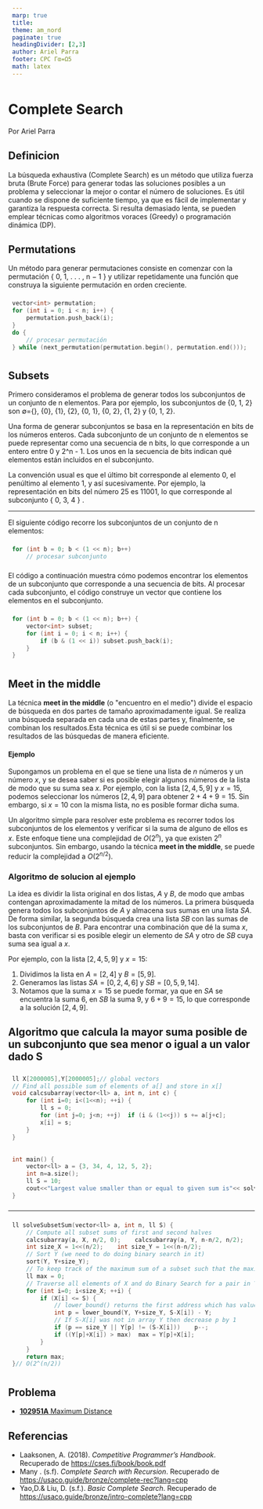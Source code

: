 ```yaml
---
marp: true
title: 
theme: am_nord
paginate: true
headingDivider: [2,3]
author: Ariel Parra
footer: CPC Γα=Ω5
math: latex
---
```


<!-- _class: cover_e -->
<!-- _paginate: "" -->
<!-- _footer: ![](./img/GALLOS_black_rectangle_transparent.png) -->
<!-- _header: ![](./img/GALLO.png) -->

# <!-- fit --> Complete Search

Por Ariel Parra

## Definicion 

La búsqueda exhaustiva (Complete Search) es un método que utiliza fuerza bruta (Brute Force) para generar todas las soluciones posibles a un problema y seleccionar la mejor o contar el número de soluciones. Es útil cuando se dispone de suficiente tiempo, ya que es fácil de implementar y garantiza la respuesta correcta. Si resulta demasiado lenta, se pueden emplear técnicas como algoritmos voraces (Greedy) o programación dinámica (DP).

## Permutations


Un método para generar permutaciones consiste en comenzar con la permutación { 0, 1, . . . , n − 1 }  y utilizar repetidamente una función que construya la siguiente permutación en orden creciente.

```c++
vector<int> permutation;
for (int i = 0; i < n; i++) {
    permutation.push_back(i);
}
do {
    // procesar permutación
} while (next_permutation(permutation.begin(), permutation.end()));
```

## Subsets

Primero consideramos el problema de generar todos los subconjuntos de un conjunto de n elementos. Para por ejemplo, los subconjuntos de {0, 1, 2} son ∅={}, {0}, {1}, {2}, {0, 1}, {0, 2}, {1, 2} y {0, 1, 2}.

Una forma de generar subconjuntos se basa en la representación en bits de los números enteros. Cada subconjunto de un conjunto de n elementos se puede representar como una secuencia de n bits, lo que corresponde a un entero entre 0 y 2^n - 1. Los unos en la secuencia de bits indican qué elementos están incluidos en el subconjunto.

La convención usual es que el último bit corresponde al elemento 0, el penúltimo al elemento 1, y así sucesivamente. Por ejemplo, la representación en bits del número 25 es 11001, lo que corresponde al subconjunto { 0, 3, 4 } .

---
El siguiente código recorre los subconjuntos de un conjunto de n elementos:
```cpp
for (int b = 0; b < (1 << n); b++) 
    // procesar subconjunto
```

El código a continuación muestra cómo podemos encontrar los elementos de un subconjunto que corresponde a una secuencia de bits. Al procesar cada subconjunto, el código construye un vector que contiene los elementos en el subconjunto.
```cpp
for (int b = 0; b < (1 << n); b++) {
    vector<int> subset;
    for (int i = 0; i < n; i++) {
        if (b & (1 << i)) subset.push_back(i);
    }
}
```

## Meet in the middle

La técnica **meet in the middle** (o "encuentro en el medio") divide el espacio de búsqueda en dos partes de tamaño aproximadamente igual. Se realiza una búsqueda separada en cada una de estas partes y, finalmente, se combinan los resultados.Esta técnica es útil si se puede combinar los resultados de las búsquedas de manera eficiente. 

#### Ejemplo

Supongamos un problema en el que se tiene una lista de *n* números y un número *x*, y se desea saber si es posible elegir algunos números de la lista de modo que su suma sea *x*. Por ejemplo, con la lista $[2, 4, 5, 9]$ y $x = 15$, podemos seleccionar los números $[2, 4, 9]$ para obtener $2 + 4 + 9 = 15$. Sin embargo, si $x = 10$ con la misma lista, no es posible formar dicha suma.

Un algoritmo simple para resolver este problema es recorrer todos los subconjuntos de los elementos y verificar si la suma de alguno de ellos es *x*. Este enfoque tiene una complejidad de $O(2^n)$, ya que existen $2^n$ subconjuntos. Sin embargo, usando la técnica **meet in the middle**, se puede reducir la complejidad a $O(2^{n/2})$.

### Algoritmo de solucion al ejemplo

La idea es dividir la lista original en dos listas, *A* y *B*, de modo que ambas contengan aproximadamente la mitad de los números. La primera búsqueda genera todos los subconjuntos de *A* y almacena sus sumas en una lista $SA$. De forma similar, la segunda búsqueda crea una lista $SB$ con las sumas de los subconjuntos de *B*. Para encontrar una combinación que dé la suma *x*, basta con verificar si es posible elegir un elemento de $SA$ y otro de $SB$ cuya suma sea igual a *x*.

Por ejemplo, con la lista $[2, 4, 5, 9]$ y $x = 15$:
1. Dividimos la lista en $A = [2, 4]$ y $B = [5, 9]$.
2. Generamos las listas $SA = [0, 2, 4, 6]$ y $SB = [0, 5, 9, 14]$.
3. Notamos que la suma $x = 15$ se puede formar, ya que en $SA$ se encuentra la suma 6, en $SB$ la suma 9, y $6 + 9 = 15$, lo que corresponde a la solución $[2, 4, 9]$.

## Algoritmo que calcula la mayor suma posible de un subconjunto que sea menor o igual a un valor dado S

<style scoped>
pre {
    padding: 8px;
}
</style>

```c++
ll X[2000005],Y[2000005];// global vectors
// Find all possible sum of elements of a[] and store in x[]
void calcsubarray(vector<ll> a, int n, int c) {
    for (int i=0; i<(1<<n); ++i) {
        ll s = 0;
        for (int j=0; j<n; ++j)  if (i & (1<<j)) s += a[j+c];
        x[i] = s;
    }
}
```
```c++
int main() {
    vector<ll> a = {3, 34, 4, 12, 5, 2};
    int n=a.size();
    ll S = 10;
    cout<<"Largest value smaller than or equal to given sum is"<< solveSubsetSum(a,n,S);
}
```

---

```c++
ll solveSubsetSum(vector<ll> a, int n, ll S) {
    // Compute all subset sums of first and second halves
    calcsubarray(a, X, n/2, 0);    calcsubarray(a, Y, n-n/2, n/2);
    int size_X = 1<<(n/2);    int size_Y = 1<<(n-n/2);
    // Sort Y (we need to do doing binary search in it)
    sort(Y, Y+size_Y);
    // To keep track of the maximum sum of a subset such that the maximum sum is less than S
    ll max = 0;
    // Traverse all elements of X and do Binary Search for a pair in Y with maximum sum less than S.
    for (int i=0; i<size_X; ++i) {
        if (X[i] <= S) {
            // lower_bound() returns the first address which has value greater than or equal to S-X[i].
            int p = lower_bound(Y, Y+size_Y, S-X[i]) - Y;
            // If S-X[i] was not in array Y then decrease p by 1
            if (p == size_Y || Y[p] != (S-X[i]))    p--;
            if ((Y[p]+X[i]) > max)  max = Y[p]+X[i];
        }
    }
    return max;
}// O(2^(n/2))  
```

## Problema

- [**102951A** Maximum Distance](https://codeforces.com/gym/102951/problem/A)

## Referencias

- Laaksonen, A. (2018). *Competitive Programmer’s Handbook*. Recuperado de <https://cses.fi/book/book.pdf>
- Many . (s.f). *Complete Search with Recursion*. Recuperado de <https://usaco.guide/bronze/complete-rec?lang=cpp>
- Yao,D.& Liu, D. (s.f.). *Basic Complete Search*. Recuperado de <https://usaco.guide/bronze/intro-complete?lang=cpp>
